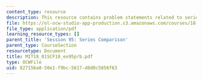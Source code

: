 ```yaml
---
content_type: resource
description: This resource contains problem statements related to series comparison.
file: https://ol-ocw-studio-app-production.s3.amazonaws.com/courses/18-01sc-single-variable-calculus-fall-2010/827156a850e1f9bc5617d8d0c5856f63_MIT18_01SCF10_ex95prb.pdf
file_type: application/pdf
learning_resource_types: []
parent_title: 'Session 95: Series Comparison'
parent_type: CourseSection
resourcetype: Document
title: MIT18_01SCF10_ex95prb.pdf
type: OCWFile
uid: 827156a8-50e1-f9bc-5617-d8d0c5856f63
---
```

